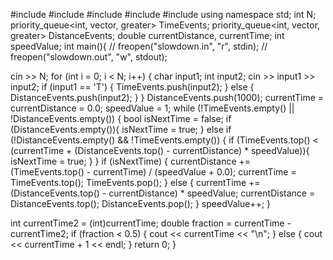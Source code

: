 #include <algorithm>
#include <fstream>
#include <iostream>
#include <queue>
#include <vector>
using namespace std;
int N;
priority_queue<int, vector<int>, greater<int>> TimeEvents;
priority_queue<int, vector<int>, greater<int>> DistanceEvents;
double currentDistance, currentTime;
int speedValue;
int main(){
  // freopen("slowdown.in", "r", stdin);
  // freopen("slowdown.out", "w", stdout);
  
  cin >> N;
  for (int i = 0; i < N; i++) {
    char input1;
    int input2;
    cin >> input1 >> input2;
    if (input1 == 'T') {
      TimeEvents.push(input2);
    }
    else {
      DistanceEvents.push(input2);
    }
  }
  DistanceEvents.push(1000);
  currentTime = currentDistance = 0.0;
  speedValue = 1;
  while (!TimeEvents.empty() || !DistanceEvents.empty()) {
    bool isNextTime = false;
    if (DistanceEvents.empty()){
      isNextTime = true;
    }
    else if (!DistanceEvents.empty() && !TimeEvents.empty()) {
      if (TimeEvents.top() < (currentTime + (DistanceEvents.top() - currentDistance) * speedValue)){
        isNextTime = true;
      }
    }
    if (isNextTime) { 
      currentDistance += (TimeEvents.top() - currentTime) / (speedValue + 0.0);
      currentTime = TimeEvents.top();
      TimeEvents.pop();
    }
    else {
      currentTime += (DistanceEvents.top() - currentDistance) * speedValue;
      currentDistance = DistanceEvents.top();
      DistanceEvents.pop();
    }
    speedValue++;
  }
  
  int currentTime2 = (int)currentTime;
  double fraction = currentTime - currentTime2;
  if (fraction < 0.5) {
    cout << currentTime << "\n";
  }
  else {
    cout << currentTime + 1 << endl;
  }
  return 0;
}
